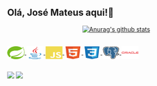 
## Olá, José Mateus aqui!👋

<div align="center">


 <div>
  <a href="https://github.com/mateusjose98">
</div>
   
![Anurag's github stats](https://github-readme-stats.vercel.app/api?username=mateusjose98&PAT_1=show_icons=true&bg_color=050C21&text_color=FFF&title_color=FFFF&icon_color=FFF&PAT_1)
 
</div>



<div style="display: inline_block"><br>
  <img align="center" alt="Mateus-Spring" height="30" width="40"
       src="https://github.com/devicons/devicon/blob/master/icons/spring/spring-original.svg">
 <img align="center" alt="Mateus-Java" height="30" width="40"
 src="https://github.com/devicons/devicon/blob/master/icons/java/java-original.svg">
  <img align="center" alt="Mateus-Js" height="30" width="40" src="https://raw.githubusercontent.com/devicons/devicon/master/icons/javascript/javascript-plain.svg">
  <img align="center" alt="Mateus-HTML" height="30" width="40" src="https://raw.githubusercontent.com/devicons/devicon/master/icons/html5/html5-original.svg">
  <img align="center" alt="Mateus-CSS" height="30" width="40" src="https://raw.githubusercontent.com/devicons/devicon/master/icons/css3/css3-original.svg">
  <img align="center" alt="pg"  height="30" width="40" src="https://raw.githubusercontent.com/devicons/devicon/ca28c779441053191ff11710fe24a9e6c23690d6/icons/postgresql/postgresql-original.svg">
 <img align="center" alt="pg"  height="30" width="40" src="https://github.com/devicons/devicon/blob/master/icons/oracle/oracle-original.svg">
 
</div>

##

<div>
  <a href="https://www.linkedin.com/in/jose-mateus-barros-taveira/" target="_blank"><img src="https://img.shields.io/badge/-LinkedIn-%230077B5?style=for-the-badge&logo=linkedin&logoColor=white" target="_blank"></a>
  <a href = "mailto:josemateus.ufma@gmail.com"><img src="https://img.shields.io/badge/-Gmail-%23333?style=for-the-badge&logo=gmail&logoColor=white" target="_blank"></a> 
 

 
</div>

